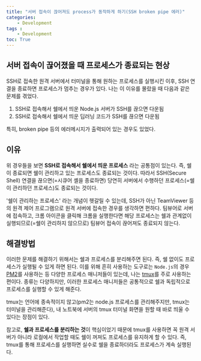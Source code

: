 ```yaml
---
title: "서버 접속이 끊어져도 process가 동작하게 하기(SSH broken pipe 에러)"
categories:
    - Development
tags :
    - Development
toc: True
---
```

## 서버 접속이 끊어졌을 때 프로세스가 종료되는 현상
SSH로 접속한 원격 서버에서 터미널을 통해 원하는 프로세스를 실행시킨 이후, SSH 연결을 종료하면 프로세스가 멈추는 경우가 있다. 나는 이 이유를 몰랐을 때 다음과 같은 문제를 겪었다.

1. SSH로 접속해서 쉘에서 띄운 Node.js 서버가 SSH를 끊으면 다운됨
2. SSH로 접속해서 쉘에서 띄운 딥러닝 코드가 SSH를 끊으면 다운됨

특히, broken pipe 등의 에러메시지가 출력되어 있는 경우도 있었다.

## 이유
위 경우들을 보면 **SSH로 접속해서 쉘에서 띄운 프로세스** 라는 공통점이 있는다. 즉, 쉘이 종료되면 쉘이 관리하고 있는 프로세스도 종료되는 것이다. 따라서 SSH(Secure Shell) 연결을 끊으면(=시큐어 셸을 종료하면) 당연히 서버에서 수행하던 프로세스(=쉘이 관리하던 프로세스)도 종료되는 것이다.

'쉘이 관리하는 프로세스' 라는 개념이 헷갈릴 수 있는데, SSH가 아닌 TeamViewer 등의 원격 제어 프로그램으로 원격 서버에 접속한 경우를 생각하면 편하다. 팀뷰어로 서버에 접속하고, 크롬 아이콘을 클릭해 크롬을 실행한다면 해당 프로세스는 쉘과 관계없이 실행되므로(=쉘이 관리하지 않으므로) 팀뷰어 접속이 끊어져도 종료되지 않는다.

## 해결방법
이러한 문제를 해결하기 위해서는 쉘과 프로세스를 분리해주면 된다. 즉, 쉘 없이도 프로세스가 실행될 수 있게 하면 된다. 이를 위해 흔히 사용하는 도구로는 ```Node.js```의 경우 [PM2](https://pm2.keymetrics.io/)를 사용하는 등 다양한 프로세스 매니저들이 있는데, 나는 [tmux](https://github.com/tmux/tmux/wiki)를 주로 사용하는 편이다. 종류는 다양하지만, 이러한 프로세스 매니저들은 공통적으로 쉘과 독립적으로 프로세스를 실행할 수 있게 해준다.

tmux는 언어에 종속적이지 않고(pm2는 node.js 프로세스를 관리해주지만, tmux는 터미널을 관리해준다), 내 노트북에 서버의 tmux 터미널 화면을 원할 때 바로 띄울 수 있다는 장점이 있다.

참고로, **쉘과 프로세스를 분리하는 것**이 핵심이었기 때문에 tmux를 사용하면 꼭 원격 서버가 아니라 로컬에서 작업할 때도 쉘이 꺼져도 프로세스를 유지하게 할 수 있다. 즉, tmux를 통해 프로세스를 실행하면 실수로 쉘을 종료하더라도 프로세스가 계속 실행된다.